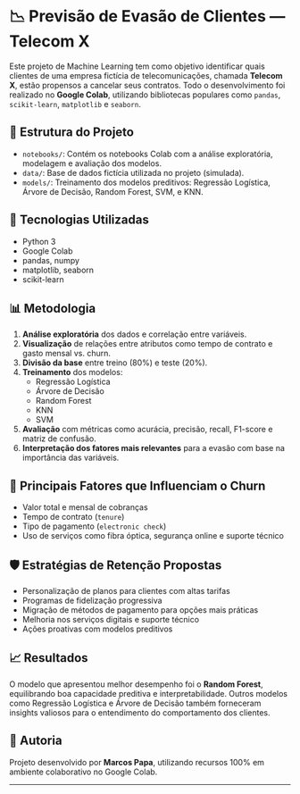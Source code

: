 # 📉 Previsão de Evasão de Clientes — Telecom X

Este projeto de Machine Learning tem como objetivo identificar quais clientes de uma empresa fictícia de telecomunicações, chamada **Telecom X**, estão propensos a cancelar seus contratos. Todo o desenvolvimento foi realizado no **Google Colab**, utilizando bibliotecas populares como `pandas`, `scikit-learn`, `matplotlib` e `seaborn`.

## 📂 Estrutura do Projeto

- `notebooks/`: Contém os notebooks Colab com a análise exploratória, modelagem e avaliação dos modelos.
- `data/`: Base de dados fictícia utilizada no projeto (simulada).
- `models/`: Treinamento dos modelos preditivos: Regressão Logística, Árvore de Decisão, Random Forest, SVM, e KNN.

## 🚀 Tecnologias Utilizadas

- Python 3
- Google Colab
- pandas, numpy
- matplotlib, seaborn
- scikit-learn

## 📊 Metodologia

1. **Análise exploratória** dos dados e correlação entre variáveis.
2. **Visualização** de relações entre atributos como tempo de contrato e gasto mensal vs. churn.
3. **Divisão da base** entre treino (80%) e teste (20%).
4. **Treinamento** dos modelos:
   - Regressão Logística
   - Árvore de Decisão
   - Random Forest
   - KNN
   - SVM
5. **Avaliação** com métricas como acurácia, precisão, recall, F1-score e matriz de confusão.
6. **Interpretação dos fatores mais relevantes** para a evasão com base na importância das variáveis.

## 📌 Principais Fatores que Influenciam o Churn

- Valor total e mensal de cobranças
- Tempo de contrato (`tenure`)
- Tipo de pagamento (`electronic check`)
- Uso de serviços como fibra óptica, segurança online e suporte técnico

## 🛡️ Estratégias de Retenção Propostas

- Personalização de planos para clientes com altas tarifas
- Programas de fidelização progressiva
- Migração de métodos de pagamento para opções mais práticas
- Melhoria nos serviços digitais e suporte técnico
- Ações proativas com modelos preditivos

## 📈 Resultados

O modelo que apresentou melhor desempenho foi o **Random Forest**, equilibrando boa capacidade preditiva e interpretabilidade. Outros modelos como Regressão Logística e Árvore de Decisão também forneceram insights valiosos para o entendimento do comportamento dos clientes.

## 🧠 Autoria

Projeto desenvolvido por **Marcos Papa**, utilizando recursos 100% em ambiente colaborativo no Google Colab.

---
